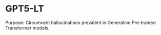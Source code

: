 # GPT5-LT
Purpose: Circumvent hallucinations prevalent in Generative Pre-trained Transformer models. 
